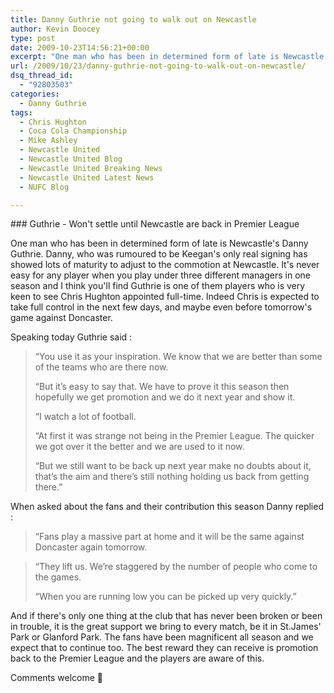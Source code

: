 ```yaml
---
title: Danny Guthrie not going to walk out on Newcastle
author: Kevin Doocey
type: post
date: 2009-10-23T14:56:21+00:00
excerpt: "One man who has been in determined form of late is Newcastle's Danny Guthrie.."
url: /2009/10/23/danny-guthrie-not-going-to-walk-out-on-newcastle/
dsq_thread_id:
  - "92803503"
categories:
  - Danny Guthrie
tags:
  - Chris Hughton
  - Coca Cola Championship
  - Mike Ashley
  - Newcastle United
  - Newcastle United Blog
  - Newcastle United Breaking News
  - Newcastle United Latest News
  - NUFC Blog

---
```

### Guthrie - Won't settle until Newcastle are back in Premier League

One man who has been in determined form of late is Newcastle's Danny Guthrie. Danny, who was rumoured to be Keegan's only real signing has showed lots of maturity to adjust to the commotion at Newcastle. It's never easy for any player when you play under three different managers in one season and I think you'll find Guthrie is one of them players who is very keen to see  Chris Hughton appointed full-time. Indeed Chris is expected to take full control in the next few days, and maybe even before tomorrow's game against Doncaster.

Speaking today Guthrie said :

> “You use it as your inspiration. We know that we are better than some of the teams who are there now.
>
> “But it’s easy to say that. We have to prove it this season then hopefully we get promotion and we do it next year and show it.
>
> “I watch a lot of football.
>
> “At first it was strange not being in the Premier League. The quicker we got over it the better and we are used to it now.
>
> “But we still want to be back up next year make no doubts about it, that’s the aim and there’s still nothing holding us back from getting there.”

When asked about the fans and their contribution this season Danny replied :

> “Fans play a massive part at home and it will be the same against Doncaster again tomorrow.

> “They lift us. We’re staggered by the number of people who come to the games.
>
> “When you are running low you can be picked up very quickly.”

And if there's only one thing at the club that has never been broken or been in trouble, it is the great support we bring to every match, be it in St.James' Park or Glanford Park. The fans have been magnificent all season and we expect that to continue too. The best reward they can receive is promotion back to the Premier League and the players are aware of this.

Comments welcome 🙂
